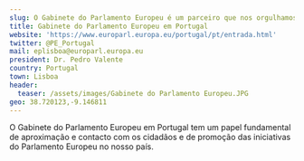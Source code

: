 ```yaml
---
slug: O Gabinete do Parlamento Europeu é um parceiro que nos orgulhamos contar.
title: Gabinete do Parlamento Europeu em Portugal
website: 'https://www.europarl.europa.eu/portugal/pt/entrada.html'
twitter: @PE_Portugal
mail: eplisboa@europarl.europa.eu
president: Dr. Pedro Valente
country: Portugal
town: Lisboa
header:
  teaser: /assets/images/Gabinete do Parlamento Europeu.JPG
geo: 38.720123,-9.146811
---
```

<!--StartFragment-->

O Gabinete do Parlamento Europeu em Portugal tem um papel fundamental de aproximação e contacto com os cidadãos e de promoção das iniciativas do Parlamento Europeu no nosso país.

<!--EndFragment-->
